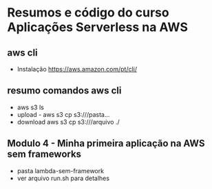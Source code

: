 # Resumos e código do curso Aplicações Serverless na AWS


## aws cli
* Instalação https://aws.amazon.com/pt/cli/

## resumo comandos aws cli
* aws s3 ls
* upload - aws s3 cp <arquivo local> s3://<bucket>/pasta...
* download aws s3 cp s3://<bucket>/arquivo ./

## Modulo 4 - Minha primeira aplicação na AWS sem frameworks
* pasta lambda-sem-framework
* ver arquivo run.sh para detalhes
